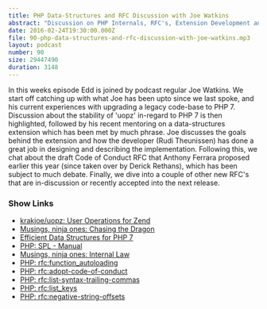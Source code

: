 ```yaml
---
title: PHP Data-Structures and RFC Discussion with Joe Watkins
abstract: "Discussion on PHP Internals, RFC's, Extension Development and Data-Structures"
date: 2016-02-24T19:30:00.000Z
file: 90-php-data-structures-and-rfc-discussion-with-joe-watkins.mp3
layout: podcast
number: 90
size: 29447490
duration: 3148
---
```


In this weeks episode Edd is joined by podcast regular Joe Watkins.
We start off catching up with what Joe has been upto since we last spoke, and his current experiences with upgrading a legacy code-base to PHP 7.
Discussion about the stability of 'uopz' in-regard to PHP 7 is then highlighted, followed by his recent mentoring on a data-structures extension which has been met by much phrase.
Joe discusses the goals behind the extension and how the developer (Rudi Theunissen) has done a great job in designing and describing the implementation.
Following this, we chat about the draft Code of Conduct RFC that Anthony Ferrara proposed earlier this year (since taken over by Derick Rethans), which has been subject to much debate.
Finally, we dive into a couple of other new RFC's that are in-discussion or recently accepted into the next release.

### Show Links

- [krakjoe/uopz: User Operations for Zend](https://github.com/krakjoe/uopz)
- [Musings, ninja ones: Chasing the Dragon](http://blog.krakjoe.ninja/2016/02/chasing-dragon.html)
- [Efficient Data Structures for PHP 7](https://medium.com/@rtheunissen/efficient-data-structures-for-php-7-9dda7af674cd)
- [PHP: SPL - Manual](http://php.net/manual/en/book.spl.php)
- [Musings, ninja ones: Internal Law](http://blog.krakjoe.ninja/2016/01/internal-law.html)
- [PHP: rfc:function_autoloading](https://wiki.php.net/rfc/function_autoloading)
- [PHP: rfc:adopt-code-of-conduct](https://wiki.php.net/rfc/adopt-code-of-conduct)
- [PHP: rfc:list-syntax-trailing-commas](https://wiki.php.net/rfc/list-syntax-trailing-commas)
- [PHP: rfc:list_keys](https://wiki.php.net/rfc/list_keys)
- [PHP: rfc:negative-string-offsets](https://wiki.php.net/rfc/negative-string-offsets)
